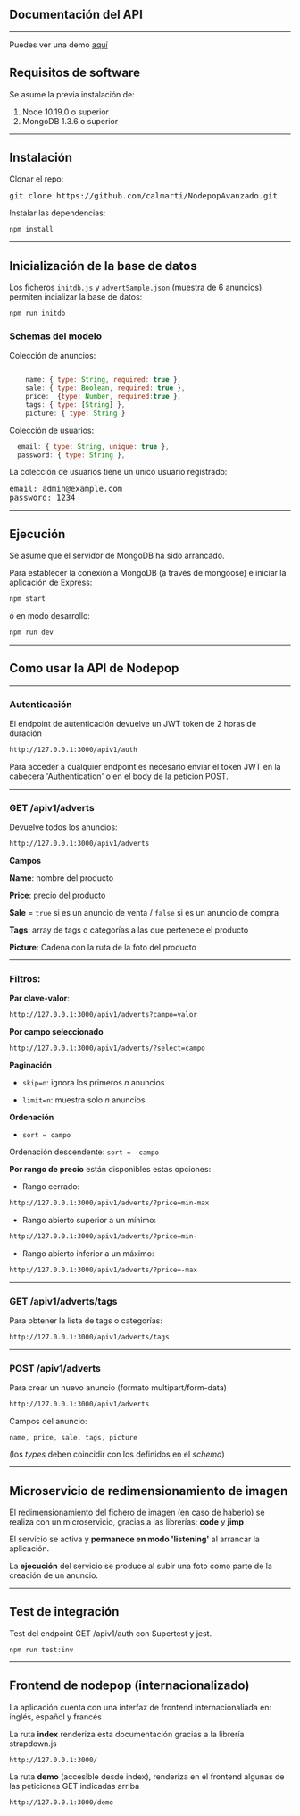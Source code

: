 
## Documentación del API
---

Puedes ver una demo <a href="/demo">aquí</a>

## Requisitos de software

Se asume la previa instalación de:

 1. Node 10.19.0 o superior
 2. MongoDB 1.3.6 o superior

---

## Instalación
Clonar el repo:
 <pre>git clone https://github.com/calmarti/NodepopAvanzado.git</pre> 
 
 Instalar las dependencias: 
```sh 
npm install
```
---
## Inicialización de la base de datos

Los ficheros `initdb.js` y `advertSample.json` (muestra de 6 anuncios) permiten incializar la base de datos:

```sh 
npm run initdb
```

### Schemas del modelo

Colección de anuncios:
```js

    name: { type: String, required: true }, 
    sale: { type: Boolean, required: true },
    price:  {type: Number, required:true },
    tags: { type: [String] },   
    picture: { type: String }

```
Colección de usuarios:
```js
  email: { type: String, unique: true },
  password: { type: String },
```
La colección de usuarios tiene un único usuario registrado:
<pre>email: admin@example.com
password: 1234</pre>

---

## Ejecución

Se asume que el servidor de MongoDB ha sido arrancado.

Para establecer la conexión a MongoDB (a través de mongoose) e iniciar la aplicación de Express:

```sh
npm start
```
ó en modo desarrollo: 

```sh
npm run dev
```

---

## Como usar la API de  Nodepop

---
 ### Autenticación
El endpoint de autenticación devuelve un JWT token de 2 horas de duración
```sh
http://127.0.0.1:3000/apiv1/auth

```

Para acceder a cualquier endpoint es necesario enviar el token JWT en la cabecera 'Authentication' o en el body de la peticion POST.

---
### GET /apiv1/adverts

Devuelve todos los anuncios:
```sh
http://127.0.0.1:3000/apiv1/adverts
```

**Campos**

**Name**: nombre del producto

**Price**: precio del producto

**Sale** = `true` si es un anuncio de venta / `false` si es un anuncio de compra

**Tags**: array de tags o categorías a las que pertenece el producto

**Picture**: Cadena con la ruta de la foto del producto

---

### Filtros:

**Par clave-valor**:

```sh
http://127.0.0.1:3000/apiv1/adverts?campo=valor
```

**Por campo seleccionado**

```sh
http://127.0.0.1:3000/apiv1/adverts/?select=campo
```


**Paginación** 

- `skip=n`: ignora los primeros *n* anuncios 

- `limit=n`: muestra solo *n* anuncios 

**Ordenación**

- `sort = campo` 

Ordenación descendente: `sort = -campo` 


**Por rango de precio** están disponibles estas opciones:
- Rango cerrado: 
 ```sh
 http://127.0.0.1:3000/apiv1/adverts/?price=min-max
 ```
- Rango abierto superior a un mínimo: 
 ```sh
 http://127.0.0.1:3000/apiv1/adverts/?price=min-
 ```
- Rango abierto inferior a un máximo:

 ```sh
 http://127.0.0.1:3000/apiv1/adverts/?price=-max
 ```

---

### GET /apiv1/adverts/tags

Para obtener la lista de tags o categorías:

```sh
http://127.0.0.1:3000/apiv1/adverts/tags
```

---

### POST /apiv1/adverts
Para crear un nuevo anuncio (formato multipart/form-data)

```sh
http://127.0.0.1:3000/apiv1/adverts
```


Campos del anuncio:

 `name, price, sale, tags, picture`
 
(los *types* deben coincidir con los definidos en el *schema*) 

---


## Microservicio de redimensionamiento de imagen

El redimensionamiento del fichero de imagen (en caso de haberlo) se realiza con un microservicio, gracias a las librerías: **code** y **jimp**

El servicio se activa y **permanece en modo 'listening'** al arrancar la aplicación.

La **ejecución** del servicio se produce al subir una foto como parte de la creación de un anuncio. 

---

## Test de integración

Test del endpoint GET /apiv1/auth con Supertest y jest.
```
npm run test:inv
```
---
## Frontend de nodepop (internacionalizado)

La aplicación cuenta con una interfaz de frontend internacionaliada en: inglés, español y francés

La ruta **index** renderiza esta documentación gracias a la librería strapdown.js
```sh
http://127.0.0.1:3000/
```
La ruta **demo** (accesible desde index), renderiza en el frontend algunas de las peticiones GET indicadas arriba

```sh
http://127.0.0.1:3000/demo
```


